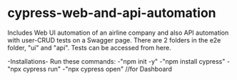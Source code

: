 # cypress-web-and-api-automation
Includes Web UI automation of an airline company and also API automation with user-CRUD tests on a Swagger page.
There are 2 folders in the e2e folder, "ui" and "api". Tests can be accessed from here.

-Installations-
Run these commands:
-"npm init -y"
-"npm install cypress"
-"npx cypress run"
-"npx cypress open" //for Dashboard
